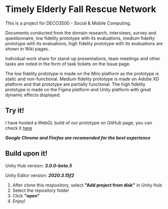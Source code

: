 # Timely Elderly Fall Rescue Network

This is a project for DECO3500 - Social & Mobile Computing.

Documents conducted from the domain research, interviews, survey and questionnaire, low fidelity prototype with its evaluations, medium fidelity prototype with its evaluations, high fidelity prototype with its evaluations are shown in Wiki pages.

Individual work share for stand-up presentations, team meetings and other tasks are noted in the form of task tickets on the Issue page.

The low fidelity prototype is made on the Miro platform as the prototype is static and non-functional. Medium fidelity prototype is made on Adobe XD platform and that prototype are partially functional. The high fidelity prototype is made on the Figma platform and Unity platform with great dynamic effects displayed.

## Try it!

I have hosted a WebGL build of our prototype on GitHub page, you can check it [here](https://recklesspotcover.github.io/DECO3500-Project/)

***Google Chrome and Firefox are recomended for the best experience***

## Build upon it!

Unity Hub version: ***3.0.0-beta.5***

Unity Editor version: ***2020.3.15f2***

1. After clone this respository, select **"Add project from disk"** in Unity Hub
2. Select the repository folder
3. Click **"open"**
4. Enjoy!
